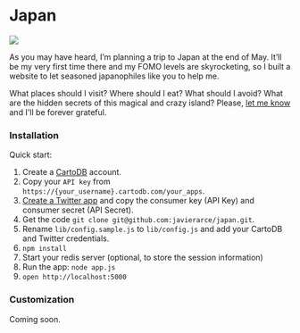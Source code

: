 Japan
==================================

![](https://raw.githubusercontent.com/javierarce/my-jp-trip/master/public/img/japan.gif)

As you may have heard, I’m planning a trip to Japan at the end of May. It’ll be my very first time there and my FOMO levels are skyrocketing, so I built a website to let seasoned japanophiles like you to help me.

What places should I visit? Where should I eat? What should I avoid? What are the hidden secrets of this magical and crazy island? Please, <a href="http://japan.javierarce.com">let me know</a> and I'll be forever grateful.

### Installation

Quick start:

1. Create a <a href="http://www.cartodb.com">CartoDB</a> account.
2. Copy your `API key` from `https://{your_username}.cartodb.com/your_apps`.
3. <a href="https://apps.twitter.com/app/new">Create a Twitter app</a> and copy the consumer key (API Key) and consumer secret (API Secret).
4. Get the code `git clone git@github.com:javierarce/japan.git`.
5. Rename ```lib/config.sample.js``` to ```lib/config.js``` and add your CartoDB and Twitter credentials.
6. ```npm install```
7. Start your redis server (optional, to store the session information)
8. Run the app: ```node app.js```
9. ```open http://localhost:5000```

### Customization

Coming soon.
